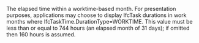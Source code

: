﻿The elapsed time within a worktime-based month. For presentation purposes, applications may choose to display IfcTask durations in work months where IfcTaskTime.DurationType=WORKTIME. This value must be less than or equal to 744 hours (an elapsed month of 31 days); if omitted then 160 hours is assumed.